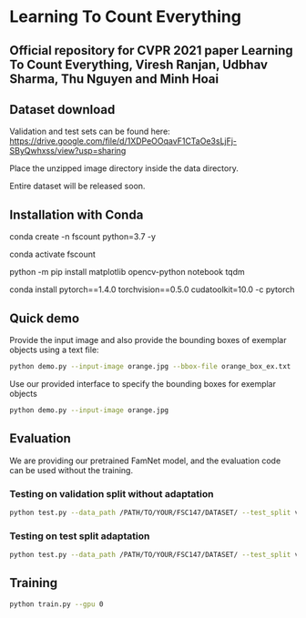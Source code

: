 # Learning To Count Everything

## Official repository for CVPR 2021 paper Learning To Count Everything, Viresh Ranjan, Udbhav Sharma, Thu Nguyen and Minh Hoai

## Dataset download
Validation and test sets can be found here: https://drive.google.com/file/d/1XDPeOOqavF1CTaOe3sLjFj-SByQwhxss/view?usp=sharing

Place the unzipped image directory inside the data directory.

Entire dataset will be released soon.

## Installation with Conda

conda create -n fscount python=3.7 -y

conda activate fscount

python -m pip install matplotlib opencv-python notebook tqdm

conda install pytorch==1.4.0 torchvision==0.5.0 cudatoolkit=10.0 -c pytorch


## Quick demo

Provide the input image and also provide the bounding boxes of exemplar objects using a text file:

``` bash
python demo.py --input-image orange.jpg --bbox-file orange_box_ex.txt 
```

Use our provided interface to specify the bounding boxes for exemplar objects


``` bash
python demo.py --input-image orange.jpg
```


## Evaluation
We are providing our pretrained FamNet model, and the evaluation code can be used without the training.
### Testing on validation split without adaptation
```bash 
python test.py --data_path /PATH/TO/YOUR/FSC147/DATASET/ --test_split val
```
### Testing on test split adaptation
```bash 
python test.py --data_path /PATH/TO/YOUR/FSC147/DATASET/ --test_split val --adapt
```




## Training 
``` bash
python train.py --gpu 0
```



